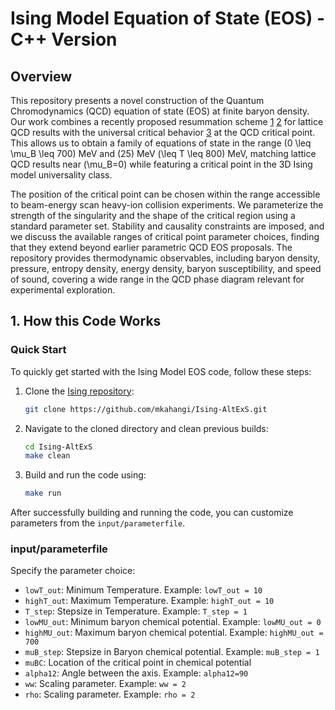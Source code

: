 # Ising Model Equation of State (EOS) - C++ Version

## Overview

This repository presents a novel construction of the Quantum Chromodynamics (QCD) equation of state (EOS) at finite baryon density. Our work combines a recently proposed resummation scheme [1](https://arxiv.org/abs/2102.06660) [2](https://arxiv.org/abs/2202.05574) for lattice QCD results with the universal critical behavior [3](https://journals.aps.org/prc/abstract/10.1103/PhysRevC.101.034901) at the QCD critical point. This allows us to obtain a family of equations of state in the range \(0 \leq \mu_B \leq 700\) MeV and \(25\) MeV \(\leq T \leq 800\) MeV, matching lattice QCD results near \(\mu_B=0\) while featuring a critical point in the 3D Ising model universality class.

The position of the critical point can be chosen within the range accessible to beam-energy scan heavy-ion collision experiments. We parameterize the strength of the singularity and the shape of the critical region using a standard parameter set. Stability and causality constraints are imposed, and we discuss the available ranges of critical point parameter choices, finding that they extend beyond earlier parametric QCD EOS proposals. The repository provides thermodynamic observables, including baryon density, pressure, entropy density, energy density, baryon susceptibility, and speed of sound, covering a wide range in the QCD phase diagram relevant for experimental exploration.

## 1. How this Code Works

### Quick Start

To quickly get started with the Ising Model EOS code, follow these steps:

1. Clone the [Ising repository](https://github.com/mkahangi/Ising-AltExS.git):
    ```bash
    git clone https://github.com/mkahangi/Ising-AltExS.git
    ```

2. Navigate to the cloned directory and clean previous builds:
    ```bash
    cd Ising-AltExS
    make clean
    ```

3. Build and run the code using:
    ```bash
    make run
    ```

After successfully building and running the code, you can customize parameters from the `input/parameterfile`.

### input/parameterfile

Specify the parameter choice:

- `lowT_out`: Minimum Temperature. Example: `lowT_out = 10`
- `highT_out`: Maximum Temperature. Example: `highT_out = 10`
- `T_step`: Stepsize in Temperature. Example: `T_step = 1`
- `lowMU_out`: Minimum baryon chemical potential. Example: `lowMU_out = 0`
- `highMU_out`: Maximum baryon chemical potential. Example: `highMU_out = 700`
- `muB_step`: Stepsize in Baryon chemical potential. Example: `muB_step = 1`
- `muBC`: Location of the critical point in chemical potential
- `alpha12`: Angle between the axis. Example: `alpha12=90`
- `ww`: Scaling parameter. Example: `ww = 2`
- `rho`: Scaling parameter. Example: `rho = 2`
